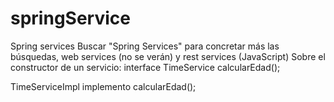 # springService
Spring services
Buscar "Spring Services" para concretar más las búsquedas, web services (no se verán) y rest services (JavaScript)
Sobre el constructor de un servicio: 
interface TimeService
    calcularEdad();

TimeServiceImpl
    implemento calcularEdad();

    